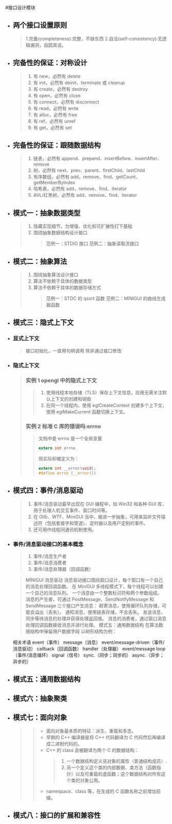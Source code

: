 #接口设计模块

- ## 两个接口设置原则
  > 1.完备(completeness):完整，不缺东西 2.自洽(self-consistency):无逻辑漏洞，自圆其说。
- ## 完备性的保证：对称设计
  > 1.  有 new，必然有 delete
  > 2.  有 init，必然有 deinit、terminate 或 cleanup
  > 3.  有 create，必然有 destroy
  > 4.  有 open，必然有 close
  > 5.  有 connect，必然有 disconnect
  > 6.  有 read，必然有 write
  > 7.  有 alloc，必然有 free
  > 8.  有 ref，必然有 unref
  > 9.  有 get，必然有 set
- ## 完备性的保证：跟随数据结构
  > 1.  链表，必然有 append、prepend、insertBefore、insertAfter、remove
  > 2.  树，必然有 next、prev、parent、firstChild、lastChild
  > 3.  有序数组，必然有 add，remove、find、getCount、getMemberByIndex
  > 4.  哈希表，必然有 add，remove、find、iterator
  > 5.  AVL/红黑树，必然有 add、remove、find、iterator
- ## 模式一：抽象数据类型
  > 1.  隐藏实现细节，为增强、优化和可扩展性打下基础
  > 2.  围绕抽象数据结构设计接口
  >     > 范例一：STDIO 接口
  >     > 范例二：抽象读取流接口
- ## 模式二：抽象算法

  > 1. 围绕抽象算法设计接口
  > 2. 算法不依赖于具体的数据类型
  > 3. 算法不依赖于具体的数据存储方式
  >    > 范例一：STDC 的 qsort 函数
  >    > 范例二：MINIGUI 的曲线生成器函数

- ## 模式三：隐式上下文
- ### 显式上下文
  > 接口初始化，一直用句柄调用 除非通过接口修改
- ### 隐式上下文
  > ### 实例 1 opengl 中的隐式上下文
  >
  > > 1. 使用线程本地存储（TLS）保存上下文信息。应用无需关注默认上下文的创建和销毁
  > > 2. 在同一个线程内，使用 eglCreateContext 创建多个上下文，使用 eglMakeCurrent 函数切换上下文。
  >
  > ### 实例 2 标准 C 库的错误吗:errno
  >
  > > 文档中是 errno 是一个全局变量
  > >
  > > ```C
  > > extern int errno
  > > ```
  > >
  > > 但实际却被定义为：
  > >
  > > ```C
  > > extern int __error(void);
  > > #define errno (__error())
  > > ```
- ## 模式四：事件/消息驱动
  > 1.  事件/消息驱动最早出现在 GUI 编程中，如 Win32 和各种 GUI 库，用于处理人机交互事件、窗口时间等。
  > 2.  在 Glib、WTF、MiniGUI 当中，被进一步抽象，可用来监听文件描述符（包括套接字和管道）、定时器以及用户定制的事件。
  > 3.  还可用作线程间通讯机制使用。
- ### 事件/消息驱动接口的基本概念

  > 1. 事件/消息生产者
  > 2. 事件/消息消费者
  > 3. 事件/消息处理器（回调函数）

  > MINIGUI 消息驱动
  > 消息驱动接口围绕窗口设计，每个窗口有一个自己的消息处理回调函数。
  > 在 MiniGUI 多线程模式下，每个线程可以创建一个自己的消息队列。
  > 一个消息由一个整数标识符和两个参数组成。
  > 消息的产生者，可通过 PostMessage、SendNotifyMessage 和 SendMessage 三个接口产生消息：
  > 邮寄消息，使用循环队列存储，可能会溢出（丢失）。
  > 通知消息，使用链表存储，不会丢失。
  > 发送消息，同步等待消息的处理并获得处理返回值。
  > 消息的消费者，通过窗口消息处理回调函数接收消息并进行处理。
  > 模式五：通用数据结构
  > 在算法数据结构中保留用户数据字段
  > 以树形结构为例：

  相关术语
  event（事件）
  message（消息）
  event/message-driven（事件/消息驱动）
  callback（回调函数）
  handler（处理器）
  event/message loop（事件/消息循环）
  signal（信号）
  sync.（同步；同步的）
  async.（异步；异步的）

- ## 模式五：通用数据结构
- ## 模式六：抽象聚类
- ## 模式七：面向对象
  > > - 面向对象最本质的特征：派生、重载和多态。
  > > - 早期的 C++ 编译器是将 C++ 代码翻译为 C 代码然后再编译成二进制代码的。
  > > - C++ 的 class 会被翻译为两个 C 的数据结构：
  > >   > 1.  一个数据结构定义该对象的属性（普通结构成员）.
  > >   > 2.  另一个定义这个类的内部数据、类方法（函数指针）以及可重载的虚函数；这个数据结构对所有这个类的对象公用。
  > > - namespace、class 等，在生成的 C 函数名称之前增加前缀。
- ## 模式八：接口的扩展和兼容性
